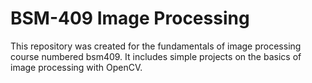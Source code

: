 # BSM-409 Image Processing

This repository was created for the fundamentals of image processing course numbered bsm409. 
It includes simple projects on the basics of image processing with OpenCV.